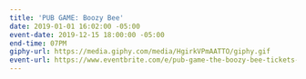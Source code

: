 ```yaml
---
title: 'PUB GAME: Boozy Bee'
date: 2019-01-01 16:02:00 -05:00
event-date: 2019-12-15 18:00:00 -05:00
end-time: 07PM
giphy-url: https://media.giphy.com/media/HgirkVPmAATTO/giphy.gif
event-url: https://www.eventbrite.com/e/pub-game-the-boozy-bee-tickets-83753431769
---
```


